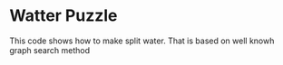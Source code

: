 # Watter Puzzle
This code shows how to make split water. That is based on well knowh graph search method
